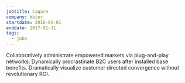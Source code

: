 ```yaml
---
jobtitle: Cagare
company: Water
startdate: 2016-01-01
enddate: 2017-01-31
tags:
  - jobs
---
```


Collaboratively administrate empowered markets via plug-and-play networks. Dynamically procrastinate B2C users after installed base benefits. Dramatically visualize customer directed convergence without revolutionary ROI.
